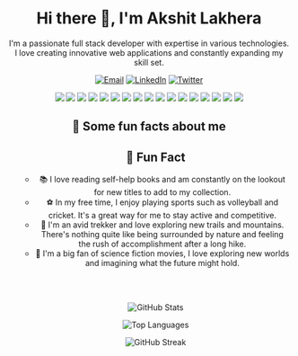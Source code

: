 <!-- Introduction -->

<h1 align="center">Hi there 👋, I'm Akshit Lakhera</h1>
<p align="center">I'm a passionate full stack developer with expertise in various technologies. I love creating innovative web applications and constantly expanding my skill set.</p>

<!-- Social media badges -->
<p align="center">
  <a href="mailto:akshitlakhera14@gmail.com"><img alt="Email" src="https://img.shields.io/badge/-Email-FF4500?style=flat&logo=Gmail&logoColor=white"></a>
  <a href="https://www.linkedin.com/in/akshit-lakhera-798655206/"><img alt="LinkedIn" src="https://img.shields.io/badge/-LinkedIn-0077B5?style=flat&logo=Linkedin&logoColor=white"></a>
  <a href="https://twitter.com/AkshitLakhera"><img alt="Twitter" src="https://img.shields.io/badge/-Twitter-1DA1F2?style=flat&logo=Twitter&logoColor=white"></a>
</p>

<!-- Technologies -->
<p align="center">
  <img src="https://img.shields.io/badge/-HTML-E34F26?style=flat&logo=html5&logoColor=white">
  <img src="https://img.shields.io/badge/-CSS-1572B6?style=flat&logo=css3&logoColor=white">
  <img src="https://img.shields.io/badge/-JavaScript-F7DF1E?style=flat&logo=javascript&logoColor=black">
  <img src="https://img.shields.io/badge/-React-61DAFB?style=flat&logo=react&logoColor=black">
  <img src="https://img.shields.io/badge/-Node.js-339933?style=flat&logo=node.js&logoColor=white">
  <img src="https://img.shields.io/badge/-Express.js-000000?style=flat&logo=express&logoColor=white">
  <img src="https://img.shields.io/badge/-MongoDB-47A248?style=flat&logo=mongodb&logoColor=white">
  <img src="https://img.shields.io/badge/-PostgreSQL-336791?style=flat&logo=postgresql&logoColor=white">
  <img src="https://img.shields.io/badge/-Prisma-2D3748?style=flat&logo=prisma&logoColor=white">
  <img src="https://img.shields.io/badge/-Tailwind_CSS-38B2AC?style=flat&logo=tailwind-css&logoColor=white">
  <img src="https://img.shields.io/badge/-Material_UI-0081CB?style=flat&logo=material-ui&logoColor=white">
  <img src="https://img.shields.io/badge/-Bootstrap-563D7C?style=flat&logo=bootstrap&logoColor=white">
  <img src="https://img.shields.io/badge/-TypeScript-007ACC?style=flat&logo=typescript&logoColor=white">
  <img src="https://img.shields.io/badge/-Cloudflare-F38020?style=flat&logo=cloudflare&logoColor=white">
  <img src="https://img.shields.io/badge/-Backblaze-005890?style=flat&logo=backblaze&logoColor=white">
  <img src="https://img.shields.io/badge/-Docker-2496ED?style=flat&logo=docker&logoColor=white">
  <img src="https://img.shields.io/badge/-Hono-00ACFF?style=flat&logo=hono&logoColor=white">
</p>

<!-- Fun facts -->
<h2 align="center">🎉 Some fun facts about me</h2>
<ul align="center">

## 🎉 Fun Fact

- 📚 I love reading self-help books and am constantly on the lookout for new titles to add to my collection.
- ⚽ In my free time, I enjoy playing sports such as volleyball and cricket. It's a great way for me to stay active and competitive.
- 🌲 I'm an avid trekker and love exploring new trails and mountains. There's nothing quite like being surrounded by nature and feeling the rush of accomplishment after a long hike.
- 🚀 I'm a big fan of science fiction movies, I love exploring new worlds and imagining what the future might hold.

<br><br>


<!-- GitHub Stats -->
<p align="center">
  <img src="https://github-readme-stats.vercel.app/api?username=AkshitLakhera&show_icons=true&theme=dark" alt="GitHub Stats">
</p>

<!-- Additional Stats -->
<p align="center">
  <img src="https://github-readme-stats.vercel.app/api/top-langs/?username=AkshitLakhera&layout=compact&theme=dark" alt="Top Languages">
  <!-- Wakatime Stats -->

</p>
<!-- GitHub Streak -->
<p align="center">
  <img src="https://github-readme-streak-stats.herokuapp.com/?user=AkshitLakhera&theme=black-ice" alt="GitHub Streak">
</p>

